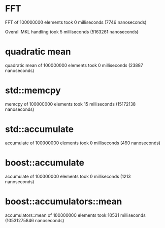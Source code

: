 # FFT
FFT of 100000000 elements took 0 milliseconds (7746 nanoseconds)

Overall MKL handling took 5 milliseconds (5163261 nanoseconds)

# quadratic mean
quadratic mean of 100000000 elements took 0 milliseconds (23887 nanoseconds)

# std::memcpy
memcpy of 100000000 elements took 15 milliseconds (15172138 nanoseconds)

# std::accumulate
accumulate of 100000000 elements took 0 milliseconds (490 nanoseconds)

# boost::accumulate
accumulate of 100000000 elements took 0 milliseconds (1213 nanoseconds)

# boost::accumulators::mean
accumulators::mean of 100000000 elements took 10531 milliseconds (10531275846 nanoseconds)
